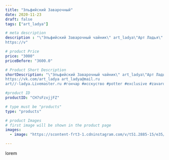```yaml
---
title: "Эльфийский Заварочный"
date: 2020-11-23
draft: false
tags: ["art_ladya"]

# meta description
description : "\"Эльфийский Заварочный чайник\" art_ladya\"Арт Ладья\" Гончарная мастерская в Нижнем Новгороде. Изготовление керамики и мастер//-классы по обучению. 
https://v"

# product Price
price: "3000"
priceBefore: "3600.0"

# Product Short Description
shortDescription: "\"Эльфийский Заварочный чайник\" art_ladya\"Арт Ладья\" Гончарная мастерская в Нижнем Новгороде. Изготовление керамики и мастер//-классы по обучению. 
https://vk.com/art_ladya art_ladya@mail.ru 
art//-ladya.Livemaster.ru #гончар #исскуство #potter #exclusive #zavarotnyuk #керамикаручнаяработа #керамиканазаказ #handmade #керамика #гончарнаяпосуда #эксклюзивнаякерамика #painter #tea #decor #ceramicar #nntoday #claygoods #restaurant #earthenware #ceramic #design #kraft #teatradition #ceramicart #teapot #заварочныйчайник #clay #elf #авторскаякерамика"

#product ID
productID: "CH7sFzxjjFZ"

# type must be "products"
type: "products"

# product Images
# first image will be shown in the product page
images:
  - image: "https://scontent-frt3-1.cdninstagram.com/v/t51.2885-15/e35/126584326_465567541077318_4863640660764416762_n.jpg?se=7&_nc_ht=scontent-frt3-1.cdninstagram.com&_nc_cat=106&_nc_ohc=tHeRmReaaugAX9et-GH&edm=APU89FABAAAA&ccb=7-4&oh=d0547c357a8af9486e5f0766e70835e6&oe=612BABA5&_nc_sid=86f79a&ig_cache_key=MjQ0ODc0NDczNTY0MjEwNDE1Mw%3D%3D.2-ccb7-4"

---
```

lorem
